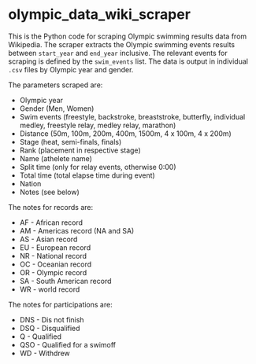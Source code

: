 # olympic_data_wiki_scraper

This is the Python code for scraping Olympic swimming results data from Wikipedia. The scraper extracts the Olympic swimming events results between `start_year` and `end_year` inclusive. The relevant events for scraping is defined by the `swim_events` list. The data is output in individual `.csv` files by Olympic year and gender.

The parameters scraped are:
- Olympic year
- Gender (Men, Women)
- Swim events (freestyle, backstroke, breaststroke, butterfly, individual medley, freestyle relay, medley relay, marathon)
- Distance (50m, 100m, 200m, 400m, 1500m, 4 x 100m, 4 x 200m)
- Stage (heat, semi-finals, finals)
- Rank (placement in respective stage)
- Name (athelete name)
- Split time (only for relay events, otherwise 0:00)
- Total time (total elapse time during event)
- Nation
- Notes (see below)


The notes for records are:
- AF - African record
- AM - Americas record (NA and SA)
- AS - Asian record
- EU - European record
- NR - National record
- OC - Oceanian record
- OR - Olympic record
- SA - South American record
- WR - world record


The notes for participations are:
- DNS - Dis not finish
- DSQ - Disqualified
- Q - Qualified
- QSO - Qualified for a swimoff
- WD - Withdrew
